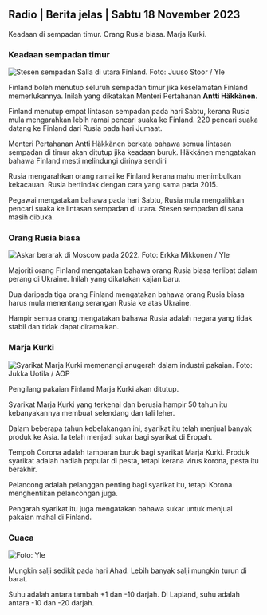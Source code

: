 ## Radio \| Berita jelas \| Sabtu 18 November 2023

Keadaan di sempadan timur. Orang Rusia biasa. Marja Kurki.

### Keadaan sempadan timur

![Stesen sempadan Salla di utara Finland. Foto: Juuso Stoor / Yle](https://images.cdn.yle.fi/image/upload/c_crop,h_3033,w_5392,x_0,y_144/ar_1.7777777777777777,c_fill,g_faces,h_670/w_pr_1205/w_pr_1205q_auto:eco/f_auto/fl_lossy/v1700230392/39-1202451655773834805e)

Finland boleh menutup seluruh sempadan timur jika keselamatan Finland memerlukannya. Inilah yang dikatakan Menteri Pertahanan **Antti Häkkänen**.

Finland menutup empat lintasan sempadan pada hari Sabtu, kerana Rusia mula mengarahkan lebih ramai pencari suaka ke Finland. 220 pencari suaka datang ke Finland dari Rusia pada hari Jumaat.

Menteri Pertahanan Antti Häkkänen berkata bahawa semua lintasan sempadan di timur akan ditutup jika keadaan buruk. Häkkänen mengatakan bahawa Finland mesti melindungi dirinya sendiri

Rusia mengarahkan orang ramai ke Finland kerana mahu menimbulkan kekacauan. Rusia bertindak dengan cara yang sama pada 2015.

Pegawai mengatakan bahawa pada hari Sabtu, Rusia mula mengalihkan pencari suaka ke lintasan sempadan di utara. Stesen sempadan di sana masih dibuka.

### Orang Rusia biasa

![Askar berarak di Moscow pada 2022. Foto: Erkka Mikkonen / Yle](https://images.cdn.yle.fi/image/upload/c_crop,h_2250,w_4000,x_0,y_620/ar_1.7777777777777777,c_face,h_675,w_1200/dpr_1.0/q_auto:eco/f_auto/fl_lossy/v1652081791/39-9521386278c4035763b)

Majoriti orang Finland mengatakan bahawa orang Rusia biasa terlibat dalam perang di Ukraine. Inilah yang dikatakan kajian baru.

Dua daripada tiga orang Finland mengatakan bahawa orang Rusia biasa harus mula menentang serangan Rusia ke atas Ukraine.

Hampir semua orang mengatakan bahawa Rusia adalah negara yang tidak stabil dan tidak dapat diramalkan.

### Marja Kurki

![Syarikat Marja Kurki memenangi anugerah dalam industri pakaian. Foto: Jukka Uotila / AOP](https://images.cdn.yle.fi/image/upload/c_crop,h_2089,w_3715,x_1,y_0/ar_1.7777777777777777,c_fill,g_faces,h_675/w_pr_1200.q_auto:eco/f_auto/fl_lossy/v1700215518/39-120216565573a69289c3)

Pengilang pakaian Finland Marja Kurki akan ditutup.

Syarikat Marja Kurki yang terkenal dan berusia hampir 50 tahun itu kebanyakannya membuat selendang dan tali leher.

Dalam beberapa tahun kebelakangan ini, syarikat itu telah menjual banyak produk ke Asia. Ia telah menjadi sukar bagi syarikat di Eropah.

Tempoh Corona adalah tamparan buruk bagi syarikat Marja Kurki. Produk syarikat adalah hadiah popular di pesta, tetapi kerana virus korona, pesta itu berakhir.

Pelancong adalah pelanggan penting bagi syarikat itu, tetapi Korona menghentikan pelancongan juga.

Pengarah syarikat itu juga mengatakan bahawa sukar untuk menjual pakaian mahal di Finland.

### Cuaca

![ Foto: Yle](https://images.cdn.yle.fi/image/upload/c_crop,h_1080,w_1919,x_0,y_0/ar_1.7777777777777777,c_fill,g_faces,h_675,w_1200/dq_au.:eco/f_auto/fl_lossy/v1700323494/39-12028456558e083321cf)

Mungkin salji sedikit pada hari Ahad. Lebih banyak salji mungkin turun di barat.

Suhu adalah antara tambah +1 dan -10 darjah. Di Lapland, suhu adalah antara -10 dan -20 darjah.